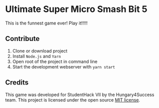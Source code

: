 # Ultimate Super Micro Smash Bit 5
This is the funnest game ever! Play it!!!!!

## Contribute
1. Clone or download project
2. Install `Node.js` and `Yarn`
3. Open root of the project in command line
3. Start the development webserver with `yarn start`

## Credits
This game was developed for StudentHack VII by the Hungary4Success team. This project is licensed under the open source [MIT license](https://opensource.org/licenses/MIT).